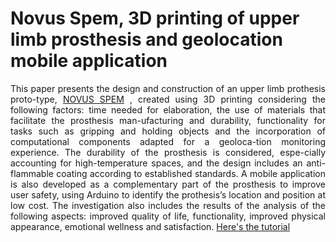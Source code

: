 # Novus Spem, 3D printing of upper limb prosthesis and geolocation mobile application 
<p align="justify"> This paper presents the design and construction of an upper limb prothesis proto-type, 
  <a href="https://n9.cl/48g7">NOVUS SPEM</a> , created using 3D printing considering the following factors: time needed for elaboration, the use of materials that facilitate the prosthesis man-ufacturing and durability, functionality for tasks such as gripping and holding objects and the incorporation of computational components adapted for a geoloca-tion monitoring experience.  The durability of the prosthesis is considered, espe-cially accounting for high-temperature spaces, and the design includes an anti-flammable coating according to established standards. A mobile application is also developed as a complementary part of the prosthesis to improve user safety, using Arduino to identify the prothesis’s location and position at low cost.  The investigation also includes the results of the analysis of the following aspects: improved quality of life, functionality, improved physical appearance, emotional wellness and satisfaction.
<a href="https://youtu.be/j3BNdaQn4N0">Here's the tutorial</a></p>
